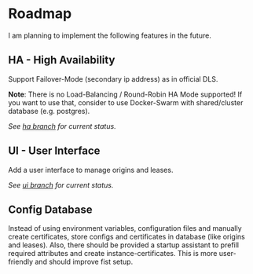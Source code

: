 # Roadmap

I am planning to implement the following features in the future.


## HA - High Availability

Support Failover-Mode (secondary ip address) as in official DLS.

**Note**: There is no Load-Balancing / Round-Robin HA Mode supported! If you want to use that, consider to use 
Docker-Swarm with shared/cluster database (e.g. postgres).

*See [ha branch](https://git.collinwebdesigns.de/oscar.krause/fastapi-dls/-/tree/ha) for current status.*


## UI - User Interface

Add a user interface to manage origins and leases.

*See [ui branch](https://git.collinwebdesigns.de/oscar.krause/fastapi-dls/-/tree/ui) for current status.*


## Config Database

Instead of using environment variables, configuration files and manually create certificates, store configs and
certificates in database (like origins and leases). Also, there should be provided a startup assistant to prefill 
required attributes and create instance-certificates. This is more user-friendly and should improve fist setup.
